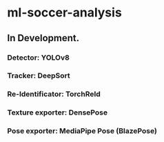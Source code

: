 # ml-soccer-analysis

## In Development.

### Detector: YOLOv8
### Tracker: DeepSort
### Re-Identificator: TorchReId
### Texture exporter: DensePose
### Pose exporter: MediaPipe Pose (BlazePose)